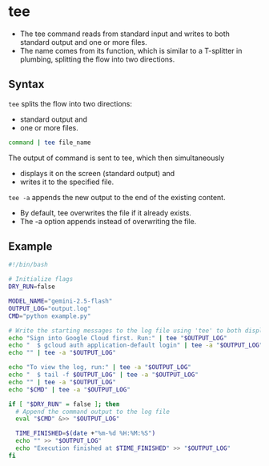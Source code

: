# tee
- The tee command reads from standard input and writes to both standard output and one or more files. 
- The name comes from its function, which is similar to a T-splitter in plumbing, splitting the flow into two directions.

## Syntax
`tee` splits the flow into two directions:
- standard output and
- one or more files.

```bash
command | tee file_name
```
The output of command is sent to tee, which then simultaneously 
- displays it on the screen (standard output) and
- writes it to the specified file.

`tee -a` appends the new output to the end of the existing content.

- By default, tee overwrites the file if it already exists.
- The -a option appends instead of overwriting the file.

## Example
```bash
#!/bin/bash

# Initialize flags
DRY_RUN=false

MODEL_NAME="gemini-2.5-flash"
OUTPUT_LOG="output.log"
CMD="python example.py"

# Write the starting messages to the log file using 'tee' to both display and write
echo "Sign into Google Cloud first. Run:" | tee "$OUTPUT_LOG"
echo "  $ gcloud auth application-default login" | tee -a "$OUTPUT_LOG"
echo "" | tee -a "$OUTPUT_LOG"

echo "To view the log, run:" | tee -a "$OUTPUT_LOG"
echo "  $ tail -f $OUTPUT_LOG" | tee -a "$OUTPUT_LOG"
echo "" | tee -a "$OUTPUT_LOG"
echo "$CMD" | tee -a "$OUTPUT_LOG"

if [ "$DRY_RUN" = false ]; then
  # Append the command output to the log file
  eval "$CMD" &>> "$OUTPUT_LOG"

  TIME_FINISHED=$(date +"%m-%d %H:%M:%S")
  echo "" >> "$OUTPUT_LOG"
  echo "Execution finished at $TIME_FINISHED" >> "$OUTPUT_LOG"
fi
```
